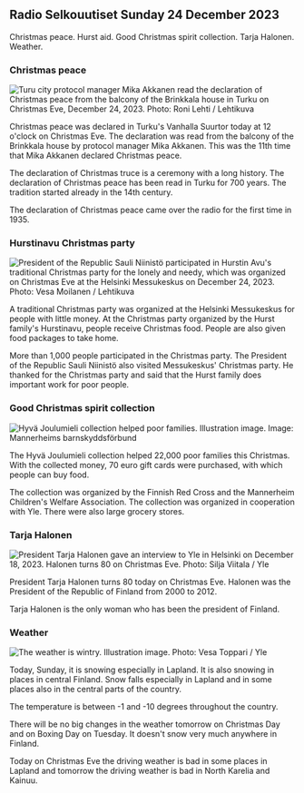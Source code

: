## Radio Selkouutiset Sunday 24 December 2023

Christmas peace. Hurst aid. Good Christmas spirit collection. Tarja Halonen. Weather.

### Christmas peace

![Turu city protocol manager Mika Akkanen read the declaration of Christmas peace from the balcony of the Brinkkala house in Turku on Christmas Eve, December 24, 2023. Photo: Roni Lehti / Lehtikuva](https://images.cdn.yle.fi/image/upload/c_crop,h_2879,w_5119,x_0,y_213/ar_1.7777777777777777,c_fill,g_faces,h_675,w_1200/dpr_1.0/q_auto:eco/f_auto/fl_lossy/v1703414599/39-122012765880acf4bd8e)

Christmas peace was declared in Turku's Vanhalla Suurtor today at 12 o'clock on Christmas Eve. The declaration was read from the balcony of the Brinkkala house by protocol manager Mika Akkanen. This was the 11th time that Mika Akkanen declared Christmas peace.

The declaration of Christmas truce is a ceremony with a long history. The declaration of Christmas peace has been read in Turku for 700 years. The tradition started already in the 14th century.

The declaration of Christmas peace came over the radio for the first time in 1935.

### Hurstinavu Christmas party

![President of the Republic Sauli Niinistö participated in Hurstin Avu's traditional Christmas party for the lonely and needy, which was organized on Christmas Eve at the Helsinki Messukeskus on December 24, 2023. Photo: Vesa Moilanen / Lehtikuva](https://images.cdn.yle.fi/image/upload/c_crop,h_2879,w_5119,x_0,y_106/ar_1.7777777777777777,c_fill,g_faces,h_675,w_1200/dpr_1.0/q_auto:eco/f_auto/fl_lossy/v1703413902/39-12201256588080bd2f3d)

A traditional Christmas party was organized at the Helsinki Messukeskus for people with little money. At the Christmas party organized by the Hurst family's Hurstinavu, people receive Christmas food. People are also given food packages to take home.

More than 1,000 people participated in the Christmas party. The President of the Republic Sauli Niinistö also visited Messukeskus' Christmas party. He thanked for the Christmas party and said that the Hurst family does important work for poor people.

### Good Christmas spirit collection

![Hyvä Joulumieli collection helped poor families. Illustration image. Image: Mannerheims barnskyddsförbund](https://images.cdn.yle.fi/image/upload/c_crop,h_2389,w_4261,x_0,y_0/ar_1.7777777777777777,c_fill,g_faces,h_675,w_1200/dpr_1.0/q_auto:eco/f_auto/fl_lossy/v1638440698/39-88711961a89ed14a5d1)

The Hyvä Joulumieli collection helped 22,000 poor families this Christmas. With the collected money, 70 euro gift cards were purchased, with which people can buy food.

The collection was organized by the Finnish Red Cross and the Mannerheim Children's Welfare Association. The collection was organized in cooperation with Yle. There were also large grocery stores.

### Tarja Halonen

![President Tarja Halonen gave an interview to Yle in Helsinki on December 18, 2023. Halonen turns 80 on Christmas Eve. Photo: Silja Viitala / Yle](https://images.cdn.yle.fi/image/upload/c_crop,h_2190,w_3893,x_0,y_1309/ar_1.7777777777777777,c_fill,g_faces,h_675,w_1200/dpr_1.0/q_auto:eco/f_auto/fl_lossy/v1703393753/39-1217090658028522aeff)

President Tarja Halonen turns 80 today on Christmas Eve. Halonen was the President of the Republic of Finland from 2000 to 2012.

Tarja Halonen is the only woman who has been the president of Finland.

### Weather

![The weather is wintry. Illustration image. Photo: Vesa Toppari / Yle](https://images.cdn.yle.fi/image/upload/c_crop,h_2808,w_4992,x_7,y_280/ar_1.7777777777777777,c_fill,g_faces,h_675,w_1200/dpr_1.0/q_auto:eco/f_auto/fl_lossy/v1702037611/39-1212872657307dba74a8)

Today, Sunday, it is snowing especially in Lapland. It is also snowing in places in central Finland. Snow falls especially in Lapland and in some places also in the central parts of the country.

The temperature is between -1 and -10 degrees throughout the country.

There will be no big changes in the weather tomorrow on Christmas Day and on Boxing Day on Tuesday. It doesn't snow very much anywhere in Finland.

Today on Christmas Eve the driving weather is bad in some places in Lapland and tomorrow the driving weather is bad in North Karelia and Kainuu.